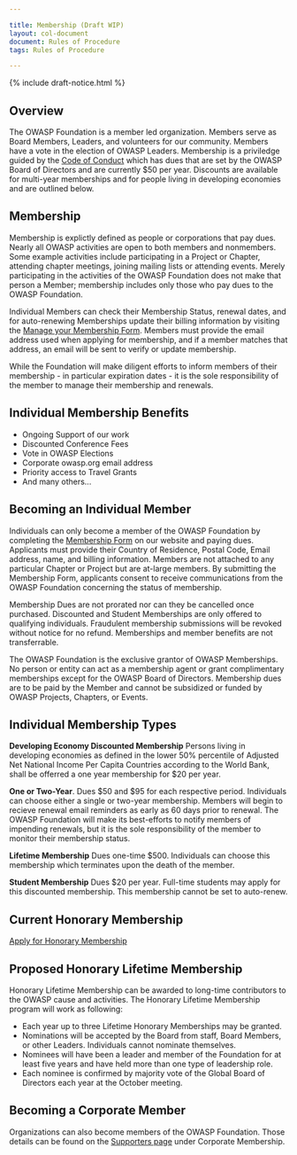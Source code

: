 ```yaml
---

title: Membership (Draft WIP)
layout: col-document
document: Rules of Procedure
tags: Rules of Procedure

---
```


{% include draft-notice.html %}

## Overview
The OWASP Foundation is a member led organization. Members serve as Board Members, Leaders, and volunteers for our community. Members have a vote in the election of OWASP Leaders. Membership is a priviledge guided by the [Code of Conduct](/www-policy/operational/code-of-conduct) which has dues that are set by the OWASP Board of Directors and are currently $50 per year. Discounts are available for multi-year memberships and for people living in developing economies and are outlined below.

## Membership
Membership is explictly defined as people or corporations that pay dues. Nearly all OWASP activities are open to both members and nonmembers. Some example activities include participating in a Project or Chapter, attending chapter meetings, joining mailing lists or attending events. Merely participating in the activities of the OWASP Foundation does not make that person a Member; membership includes only those who pay dues to the OWASP Foundation.

Individual Members can check their Membership Status, renewal dates, and for auto-renewing Memberships update their billing information by visiting the [Manage your Membership Form](/manage-membership). Members must provide the email address used when applying for membership, and if a member matches that address, an email will be sent to verify or update membership.

While the Foundation will make diligent efforts to inform members of their membership - in particular expiration dates - it is the sole responsibility of the member to manage their membership and renewals.

## Individual Membership Benefits
- Ongoing Support of our work
- Discounted Conference Fees
- Vote in OWASP Elections
- Corporate owasp.org email address
- Priority access to Travel Grants
- And many others...

## Becoming an Individual Member

Individuals can only become a member of the OWASP Foundation by completing the [Membership Form](/membership) on our website and paying dues. Applicants must provide their Country of Residence, Postal Code, Email address, name, and billing information. Members are not attached to any particular Chapter or Project but are at-large members. By submitting the Membership Form, applicants consent to receive communications from the OWASP Foundation concerning the status of membership.

Membership Dues are not prorated nor can they be cancelled once purchased. Discounted and Student Memberships are only offered to qualifying individuals. Fraudulent membership submissions will be revoked without notice for no refund. Memberships and member benefits are not transferrable.

The OWASP Foundation is the exclusive grantor of OWASP Memberships. No person or entity can act as a membership agent or grant complimentary memberships except for the OWASP Board of Directors. Membership dues are to be paid by the Member and cannot be subsidized or funded by OWASP Projects, Chapters, or Events.

## Individual Membership Types

**Developing Economy Discounted Membership** Persons living in developing economies as defined in the lower 50% percentile
of Adjusted Net National Income Per Capita Countries according to the World Bank, shall be offerred a one year membership for $20 per year.

**One or Two-Year**. Dues $50 and $95 for each respective period. Individuals can choose either a single or two-year membership. Members will begin to recieve renewal email reminders as early as 60 days prior to renewal. The OWASP Foundation will make its best-efforts to notify members of impending renewals, but it is the sole responsibility of the member to monitor their membership status.

**Lifetime Membership** Dues one-time $500. Individuals can choose this membership which terminates upon the death of the member.

**Student Membership** Dues $20 per year. Full-time students may apply for this discounted membership. This membership cannot be set to auto-renew.

## Current Honorary Membership

[Apply for Honorary Membership](https://owasp.wufoo.com/forms/honorary-membership-application/)

## Proposed Honorary Lifetime Membership

Honorary Lifetime Membership can be awarded to long-time contributors to the OWASP cause and activities. The Honorary Lifetime Membership program will work as following:
- Each year up to three Lifetime Honorary Memberships may be granted.
- Nominations will be accepted by the Board from staff, Board Members, or other Leaders. Individuals cannot nominate themselves.
- Nominees will have been a leader and member of the Foundation for at least five years and have held more than one type of leadership role.
- Each nominee is confirmed by majority vote of the Global Board of Directors each year at the October meeting.

## Becoming a Corporate Member

Organizations can also become members of the OWASP Foundation. Those details can be found on the [Supporters page](/supporters) under Corporate Membership.




